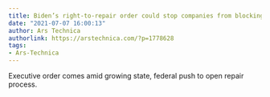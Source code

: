 ```yaml
---
title: Biden’s right-to-repair order could stop companies from blocking DIY fixes
date: "2021-07-07 16:00:13"
author: Ars Technica
authorlink: https://arstechnica.com/?p=1778628
tags:
- Ars-Technica
---
```

Executive order comes amid growing state, federal push to open repair process.